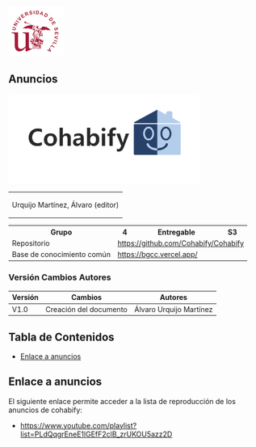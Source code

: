 ![US Logo](images/logo_us.png)

Anuncios
---

![Cohabify](images/Cohabify.png)

<table>
    <tbody>
        <tr>
            <td rowspan=2><p></p> Urquijo Martínez, Álvaro (editor)<p></p>
            </td>
        </tr>
    </tbody>
</table>

<table>
  <tr>
    <th>Grupo</th>
    <th>4</th>
    <th>Entregable</th>
    <th>S3</th>
  </tr>
  <tr>
    <td>Repositorio</td>
    <td colspan="3"><a href="https://github.com/Cohabify/Cohabify">https://github.com/Cohabify/Cohabify</a></td>
  </tr>
  <tr>
    <td>Base de conocimiento común</td>
    <td colspan="3"><a href="https://bgcc.vercel.app/">https://bgcc.vercel.app/</a></td>
  </tr>
</table>


### Versión Cambios Autores
| Versión | Cambios | Autores |
| --- | --- | --- |
| V1.0 | Creación del documento | Álvaro Urquijo Martínez |


## Tabla de Contenidos

- [Enlace a anuncios](#enlace-a-anuncios)

## Enlace a anuncios

El siguiente enlace permite acceder a la lista de reproducción de los anuncios de cohabify:

- https://www.youtube.com/playlist?list=PLdQqgrEneE1lGEfF2clB_zrUKOU5azz2D